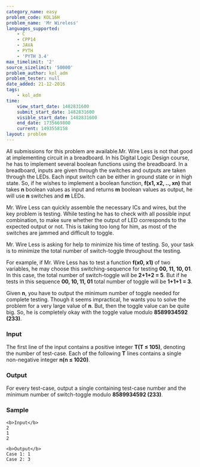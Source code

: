 ```yaml
---
category_name: easy
problem_code: KOL16H
problem_name: 'Mr Wireless'
languages_supported:
    - C
    - CPP14
    - JAVA
    - PYTH
    - 'PYTH 3.4'
max_timelimit: '2'
source_sizelimit: '50000'
problem_author: kol_adm
problem_tester: null
date_added: 21-12-2016
tags:
    - kol_adm
time:
    view_start_date: 1482831600
    submit_start_date: 1482831600
    visible_start_date: 1482831600
    end_date: 1735669800
    current: 1493558158
layout: problem
---
```

All submissions for this problem are available.Mr. Wire Less is not that good at implementing circuit in a breadboard. In his Digital Logic Design course, he has to implement several boolean functions using the breadboard. In a breadboard, inputs are given through the switches and outputs are taken through the LEDs. Each input switch can be either in ground state or in high state. So, if he wishes to implement a boolean function, **f(x1, x2, .., xn)** that takes **n** boolean values as input and returns **m** boolean values as output, he will use **n** switches and **m** LEDs.

Mr. Wire Less can quickly assemble the necessary ICs and wires, but the key problem is testing. While testing he has to check with all possible input combination, to make sure whether the output of LED corresponds to the expected output or not. This is taking too long for him, as most of the switches are jammed and difficult to toggle.

Mr. Wire Less is asking for help to minimize his time of testing. So, your task is to minimize the total number of switch-toggle throughout the testing.

For example, if Mr. Wire Less has to test a function **f(x0, x1)** of two variables, he may choose this switching-sequence for testing **00, 11, 10, 01**. In this case, the total number of switch-toggle will be **2+1+2 = 5**. But if he tests in this sequence **00, 10, 11, 01** total number of toggle will be **1+1+1 = 3**.

Given **n**, you have to output the minimum number of toggle needed for complete testing. Though it seems impractical, he wants you to solve the problem for a very large value of **n**. But, then the toggle value can be quite big. So, he is completely okay with the toggle value modulo **8589934592 (233)**.

### Input

The first line of the input contains a positive integer **T(T ≤ 105)**, denoting the number of test-case. Each of the following **T** lines contains a single non-negative integer **n(n ≤ 1020)**.

### Output

For every test-case, output a single containing test-case number and the minimum number of switch-toggle modulo **8589934592 (233)**.

### Sample

 ```
<b>Input</b>   
2
1
2

<b>Output</b>
Case 1: 1
Case 2: 3

```